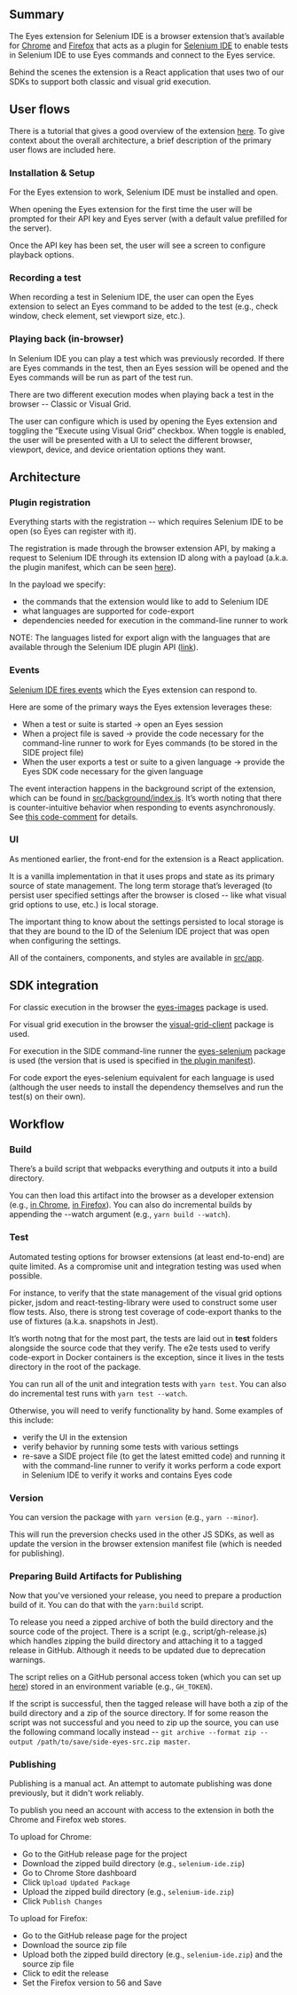 ## Summary

The Eyes extension for Selenium IDE is a browser extension that’s available for [Chrome](https://chrome.google.com/webstore/detail/applitools-for-selenium-i/fbnkflkahhlmhdgkddaafgnnokifobik) and [Firefox](https://addons.mozilla.org/en-US/firefox/addon/applitools-for-selenium-ide/) that acts as a plugin for [Selenium IDE](https://www.selenium.dev/selenium-ide/) to enable tests in Selenium IDE to use Eyes commands and connect to the Eyes service.

Behind the scenes the extension is a React application that uses two of our SDKs to support both classic and visual grid execution.

## User flows

There is a tutorial that gives a good overview of the extension [here](https://applitools.com/tutorials/selenium-ide.html). To give context about the 	overall architecture, a brief description of the primary user flows are included here.

### Installation & Setup

For the Eyes extension to work, Selenium IDE must be installed and open.

When opening the Eyes extension for the first time the user will be prompted for their API key and Eyes server (with a default value prefilled for the server).

Once the API key has been set, the user will see a screen to configure playback options.

### Recording a test

When recording a test in Selenium IDE, the user can open the Eyes extension to select an Eyes command to be added to the test (e.g., check window, check element, set viewport size, etc.).

### Playing back (in-browser)

In Selenium IDE you can play a test which was previously recorded. If there are Eyes commands in the test, then an Eyes session will be opened and the Eyes commands will be run as part of the test run.

There are two different execution modes when playing back a test in the browser -- Classic or Visual Grid.

The user can configure which is used by opening the Eyes extension and toggling the “Execute using Visual Grid” checkbox. When toggle is enabled, the user will be presented with a UI to select the different browser, viewport, device, and device orientation options they want.

## Architecture

### Plugin registration

Everything starts with the registration -- which requires Selenium IDE to be open (so Eyes can register with it).

The registration is made through the browser extension API, by making a request to Selenium IDE through its extension ID along with a payload (a.k.a. the plugin manifest, which can be seen [here](https://github.com/applitools/eyes.sdk.javascript1/blob/master/packages/side-eyes/src/background/plugin-manifest.json)).

In the payload we specify:

- the commands that the extension would like to add to Selenium IDE
- what languages are supported for code-export
- dependencies needed for execution in the command-line runner to work

NOTE: The languages listed for export align with the languages that are available through the Selenium IDE plugin API ([link](https://www.selenium.dev/selenium-ide/docs/en/plugins/code-export)).

### Events

[Selenium IDE fires events](https://www.selenium.dev/selenium-ide/docs/en/plugins/ide-events) which the Eyes extension can respond to.

Here are some of the primary ways the Eyes extension leverages these:

- When a test or suite is started -> open an Eyes session
- When a project file is saved -> provide the code necessary for the command-line runner to work for Eyes commands (to be stored in the SIDE project file)
- When the user exports a test or suite to a given language -> provide the Eyes SDK code necessary for the given language

The event interaction happens in the background script of the extension, which can be found in [src/background/index.js](https://github.com/applitools/eyes.sdk.javascript1/blob/master/packages/side-eyes/src/background/index.js). It’s worth noting that there is counter-intuitive behavior when responding to events asynchronously. See [this code-comment](https://github.com/applitools/eyes.sdk.javascript1/blob/master/packages/side-eyes/src/background/index.js#L143-L155) for details.

### UI

As mentioned earlier, the front-end for the extension is a React application.

It is a vanilla implementation in that it uses props and state as its primary source of state management. The long term storage that’s leveraged (to persist user specified settings after the browser is closed -- like what visual grid options to use, etc.) is local storage.

The important thing to know about the settings persisted to local storage is that they are bound to the ID of the Selenium IDE project that was open when configuring the settings.

All of the containers, components, and styles are available in [src/app](https://github.com/applitools/eyes.sdk.javascript1/tree/master/packages/side-eyes/src/app).

## SDK integration

For classic execution in the browser the [eyes-images](https://www.npmjs.com/package/@applitools/eyes-images) package is used.

For visual grid execution in the browser the [visual-grid-client](https://www.npmjs.com/package/@applitools/visual-grid-client) package is used.

For execution in the SIDE command-line runner the [eyes-selenium](https://www.npmjs.com/package/@applitools/eyes-selenium) package is used (the version that is used is specified in [the plugin manifest](https://github.com/applitools/eyes.sdk.javascript1/blob/master/packages/side-eyes/src/background/plugin-manifest.json#L85)).

For code export the eyes-selenium equivalent for each language is used (although the user needs to install the dependency themselves and run the test(s) on their own).

## Workflow

### Build

There’s a build script that webpacks everything and outputs it into a build directory.

You can then load this artifact into the browser as a developer extension (e.g., [in Chrome](https://developer.chrome.com/extensions/getstarted#unpacked), [in Firefox](https://extensionworkshop.com/documentation/develop/temporary-installation-in-firefox/)). You can also do incremental builds by appending the --watch argument (e.g., `yarn build --watch`).

### Test

Automated testing options for browser extensions (at least end-to-end) are quite limited. As a compromise unit and integration testing was used when possible.

For instance, to verify that the state management of the visual grid options picker, jsdom and react-testing-library were used to construct some user flow tests. Also, there is strong test coverage of code-export thanks to the use of fixtures (a.k.a. snapshots in Jest).

It’s worth notng that for the most part, the tests are laid out in __test__ folders alongside the source code that they verify. The e2e tests used to verify code-export in Docker containers is the exception, since it lives in the tests directory in the root of the package.

You can run all of the unit and integration tests with `yarn test`. You can also do incremental test runs with `yarn test --watch`.

Otherwise, you will need to verify functionality by hand. Some examples of this include:
- verify the UI in the extension
- verify behavior by running some tests with various settings
- re-save a SIDE project file (to get the latest emitted code) and running it with the command-line runner to verify it works
perform a code export in Selenium IDE to verify it works and contains Eyes code

### Version

You can version the package with `yarn version` (e.g., `yarn --minor`).

This will run the preversion checks used in the other JS SDKs, as well as update the version in the browser extension manifest file (which is needed for publishing).

### Preparing Build Artifacts for Publishing

Now that you've versioned your release, you need to prepare a production build of it. You can do that with the `yarn:build` script.

To release you need a zipped archive of both the build directory and the source code of the project. There is a script (e.g., script/gh-release.js) which handles zipping the build directory and attaching it to a tagged release in GitHub. Although it needs to be updated due to deprecation warnings.

The script relies on a GitHub personal access token (which you can set up [here](https://github.com/settings/tokens)) stored in an environment variable (e.g., `GH_TOKEN`).

If the script is successful, then the tagged release will have both a zip of the build directory and a zip of the source directory.
If for some reason the script was not successful and you need to zip up the source, you can use the following command locally instead -- `git archive --format zip --output /path/to/save/side-eyes-src.zip master`.

### Publishing

Publishing is a manual act. An attempt to automate publishing was done previously, but it didn't work reliably.

To publish you need an account with access to the extension in both the Chrome and Firefox web stores.

To upload for Chrome:

- Go to the GitHub release page for the project
- Download the zipped build directory (e.g., `selenium-ide.zip`)
- Go to Chrome Store dashboard
- Click `Upload Updated Package`
- Upload the zipped build directory (e.g., `selenium-ide.zip`)
- Click `Publish Changes`

To upload for Firefox:

- Go to the GitHub release page for the project
- Download the source zip file
- Upload both the zipped build directory (e.g., `selenium-ide.zip`) and the source zip file
- Click to edit the release
- Set the Firefox version to 56 and Save

